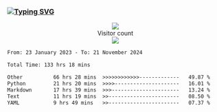 ### <a href="https://git.io/typing-svg"><img src="https://readme-typing-svg.herokuapp.com?font=Fira+Code&pause=1000&width=435&lines=+Hi+%F0%9F%91%8B+There+is+Chenghow" alt="Typing SVG" /></a>
<p align="center"> 
  <img src="https://github-readme-stats.vercel.app/api?username=chenghow&show_icons=true"><br>
  Visitor count<br>
  <img src="https://profile-counter.glitch.me/chenghow/count.svg">
</p>

<!--START_SECTION:waka-->

```txt
From: 23 January 2023 - To: 21 November 2024

Total Time: 133 hrs 18 mins

Other          66 hrs 28 mins  >>>>>>>>>>>>-------------   49.87 %
Python         21 hrs 20 mins  >>>>---------------------   16.01 %
Markdown       17 hrs 39 mins  >>>----------------------   13.24 %
Text           11 hrs 19 mins  >>-----------------------   08.50 %
YAML           9 hrs 49 mins   >>-----------------------   07.37 %
```

<!--END_SECTION:waka-->
